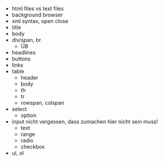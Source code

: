 - html files vs text files
- background browser
- xml syntax, open close
- title
- body
- div/span, br
    - ÜB
- headlines
- buttons
- links
- table
    - header
    - body
    - th
    - tr
    - rowspan, colspan
- select
    - option
- input nicht vergessen, dass zumachen hier nicht sein muss!
    - text
    - range
    - radio
    - checkbox
- ul, ol